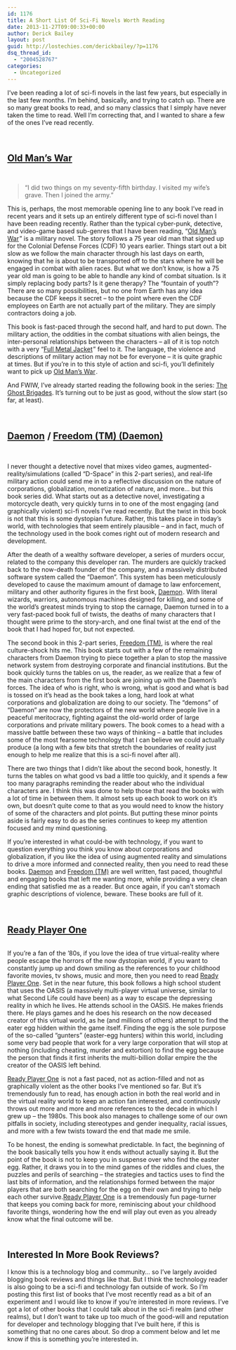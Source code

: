 ```yaml
---
id: 1176
title: A Short List Of Sci-Fi Novels Worth Reading
date: 2013-11-27T09:00:33+00:00
author: Derick Bailey
layout: post
guid: http://lostechies.com/derickbailey/?p=1176
dsq_thread_id:
  - "2004528767"
categories:
  - Uncategorized
---
```

I&#8217;ve been reading a lot of sci-fi novels in the last few years, but especially in the last few months. I&#8217;m behind, basically, and trying to catch up. There are so many great books to read, and so many classics that I simply have never taken the time to read. Well I&#8217;m correcting that, and I wanted to share a few of the ones I&#8217;ve read recently. 

 

## [Old Man&#8217;s War](http://www.amazon.com/gp/product/B000SEIK2S/ref=as_li_ss_tl?ie=UTF8&camp=1789&creative=390957&creativeASIN=B000SEIK2S&linkCode=as2&tag=signalleaf-20)<img style="border: none !important;margin: 0px !important" src="http://ir-na.amazon-adsystem.com/e/ir?t=signalleaf-20&l=as2&o=1&a=B000SEIK2S" alt="" width="1" height="1" border="0" />

[<img src="http://ws-na.amazon-adsystem.com/widgets/q?_encoding=UTF8&ASIN=B000SEIK2S&Format=_SL110_&ID=AsinImage&MarketPlace=US&ServiceVersion=20070822&WS=1&tag=signalleaf-20" alt="" border="0" />](http://www.amazon.com/gp/product/B000SEIK2S/ref=as_li_ss_il?ie=UTF8&camp=1789&creative=390957&creativeASIN=B000SEIK2S&linkCode=as2&tag=signalleaf-20)

<img style="border: none !important;margin: 0px !important" src="http://ir-na.amazon-adsystem.com/e/ir?t=signalleaf-20&l=as2&o=1&a=B000SEIK2S" alt="" width="1" height="1" border="0" />

> &#8220;I did two things on my seventy-fifth birthday. I visited my wife&#8217;s grave. Then I joined the army.&#8221;

This is, perhaps, the most memorable opening line to any book I&#8217;ve read in recent years and it sets up an entirely different type of sci-fi novel than I have been reading recently. Rather than the typical cyber-punk, detective, and video-game based sub-genres that I have been reading, &#8220;[Old Man&#8217;s War](http://www.amazon.com/gp/product/B000SEIK2S/ref=as_li_ss_tl?ie=UTF8&camp=1789&creative=390957&creativeASIN=B000SEIK2S&linkCode=as2&tag=signalleaf-20)<img style="border: none !important;margin: 0px !important" src="http://ir-na.amazon-adsystem.com/e/ir?t=signalleaf-20&l=as2&o=1&a=B000SEIK2S" alt="" width="1" height="1" border="0" />&#8221; is a military novel. The story follows a 75 year old man that signed up for the Colonial Defense Forces (CDF) 10 years earlier. Things start out a bit slow as we follow the main character through his last days on earth, knowing that he is about to be transported off to the stars where he will be engaged in combat with alien races. But what we don&#8217;t know, is how a 75 year old man is going to be able to handle any kind of combat situation. Is it simply replacing body parts? Is it gene therapy? The &#8220;fountain of youth&#8221;? There are so many possibilities, but no one from Earth has any idea because the CDF keeps it secret &#8211; to the point where even the CDF employees on Earth are not actually part of the military. They are simply contractors doing a job. 

This book is fast-paced through the second half, and hard to put down. The military action, the oddities in the combat situations with alien beings, the inter-personal relationships between the characters &#8211; all of it is top notch with a very &#8220;[Full Metal Jacket](http://www.amazon.com/gp/product/B000P0J09C/ref=as_li_ss_tl?ie=UTF8&camp=1789&creative=390957&creativeASIN=B000P0J09C&linkCode=as2&tag=signalleaf-20)<img style="border: none !important;margin: 0px !important" src="http://ir-na.amazon-adsystem.com/e/ir?t=signalleaf-20&l=as2&o=1&a=B000P0J09C" alt="" width="1" height="1" border="0" />&#8221; feel to it. The language, the violence and descriptions of military action may not be for everyone &#8211; it is quite graphic at times. But if you&#8217;re in to this style of action and sci-fi, you&#8217;ll definitely want to pick up [Old Man&#8217;s War](http://www.amazon.com/gp/product/B000SEIK2S/ref=as_li_ss_tl?ie=UTF8&camp=1789&creative=390957&creativeASIN=B000SEIK2S&linkCode=as2&tag=signalleaf-20)<img style="border: none !important;margin: 0px !important" src="http://ir-na.amazon-adsystem.com/e/ir?t=signalleaf-20&l=as2&o=1&a=B000SEIK2S" alt="" width="1" height="1" border="0" />.

And FWIW, I&#8217;ve already started reading the following book in the series: [The Ghost Brigades](http://www.amazon.com/gp/product/B001QS9TSE/ref=as_li_ss_tl?ie=UTF8&camp=1789&creative=390957&creativeASIN=B001QS9TSE&linkCode=as2&tag=signalleaf-20). It&#8217;s turning out to be just as good, without the slow start (so far, at least).

 

## [Daemon](http://www.amazon.com/gp/product/B003QP4NPE/ref=as_li_ss_tl?ie=UTF8&camp=1789&creative=390957&creativeASIN=B003QP4NPE&linkCode=as2&tag=signalleaf-20)<img style="border: none !important;margin: 0px !important" src="http://ir-na.amazon-adsystem.com/e/ir?t=signalleaf-20&l=as2&o=1&a=B003QP4NPE" alt="" width="1" height="1" border="0" /> / [Freedom (TM) (Daemon)](http://www.amazon.com/gp/product/B002VUFKDY/ref=as_li_ss_tl?ie=UTF8&camp=1789&creative=390957&creativeASIN=B002VUFKDY&linkCode=as2&tag=signalleaf-20)<img style="border: none !important;margin: 0px !important" src="http://ir-na.amazon-adsystem.com/e/ir?t=signalleaf-20&l=as2&o=1&a=B002VUFKDY" alt="" width="1" height="1" border="0" />

[<img src="http://ws-na.amazon-adsystem.com/widgets/q?_encoding=UTF8&ASIN=B003QP4NPE&Format=_SL110_&ID=AsinImage&MarketPlace=US&ServiceVersion=20070822&WS=1&tag=signalleaf-20" alt="" border="0" />](http://www.amazon.com/gp/product/B003QP4NPE/ref=as_li_ss_il?ie=UTF8&camp=1789&creative=390957&creativeASIN=B003QP4NPE&linkCode=as2&tag=signalleaf-20)<img style="border: none !important;margin: 0px !important" src="http://ir-na.amazon-adsystem.com/e/ir?t=signalleaf-20&l=as2&o=1&a=B003QP4NPE" alt="" width="1" height="1" border="0" />  [<img src="http://ws-na.amazon-adsystem.com/widgets/q?_encoding=UTF8&ASIN=B002VUFKDY&Format=_SL110_&ID=AsinImage&MarketPlace=US&ServiceVersion=20070822&WS=1&tag=signalleaf-20" alt="" border="0" />](http://www.amazon.com/gp/product/B002VUFKDY/ref=as_li_ss_il?ie=UTF8&camp=1789&creative=390957&creativeASIN=B002VUFKDY&linkCode=as2&tag=signalleaf-20) <img style="border: none !important;margin: 0px !important" src="http://ir-na.amazon-adsystem.com/e/ir?t=signalleaf-20&l=as2&o=1&a=B002VUFKDY" alt="" width="1" height="1" border="0" />

I never thought a detective novel that mixes video games, augmented-reality/simulations (called &#8220;D-Space&#8221; in this 2-part series), and real-life military action could send me in to a reflective discussion on the nature of corporations, globalization, monetization of nature, and more&#8230; but this book series did. What starts out as a detective novel, investigating a motorcycle death, very quickly turns in to one of the most engaging (and graphically violent) sci-fi novels I&#8217;ve read recently. But the twist in this book is not that this is some dystopian future. Rather, this takes place in today&#8217;s world, with technologies that seem entirely plausible &#8211; and in fact, much of the technology used in the book comes right out of modern research and development. 

After the death of a wealthy software developer, a series of murders occur, related to the company this developer ran. The murders are quickly tracked back to the now-death founder of the company, and a massively distributed software system called the &#8220;Daemon&#8221;. This system has been meticulously developed to cause the maximum amount of damage to law enforcement, military and other authority figures in the first book, [Daemon](http://www.amazon.com/gp/product/B003QP4NPE/ref=as_li_ss_tl?ie=UTF8&camp=1789&creative=390957&creativeASIN=B003QP4NPE&linkCode=as2&tag=signalleaf-20)<img style="border: none !important;margin: 0px !important" src="http://ir-na.amazon-adsystem.com/e/ir?t=signalleaf-20&l=as2&o=1&a=B003QP4NPE" alt="" width="1" height="1" border="0" />. With literal wizards, warriors, autonomous machines designed for killing, and some of the world&#8217;s greatest minds trying to stop the carnage, Daemon turned in to a very fast-paced book full of twists, the deaths of many characters that I thought were prime to the story-arch, and one final twist at the end of the book that I had hoped for, but not expected. 

The second book in this 2-part series, [Freedom (TM)](http://www.amazon.com/gp/product/B002VUFKDY/ref=as_li_ss_tl?ie=UTF8&camp=1789&creative=390957&creativeASIN=B002VUFKDY&linkCode=as2&tag=signalleaf-20), is where the real culture-shock hits me. This book starts out with a few of the remaining characters from Daemon trying to piece together a plan to stop the massive network system from destroying corporate and financial institutions. But the book quickly turns the tables on us, the reader, as we realize that a few of the main characters from the first book are joining up with the Daemon&#8217;s forces. The idea of who is right, who is wrong, what is good and what is bad is tossed on it&#8217;s head as the book takes a long, hard look at what corporations and globalization are doing to our society. The &#8220;demons&#8221; of &#8220;Daemon&#8221; are now the protectors of the new world where people live in a peaceful meritocracy, fighting against the old-world order of large corporations and private military powers. The book comes to a head with a massive battle between these two ways of thinking &#8211; a battle that includes some of the most fearsome technology that I can believe we could actually produce (a long with a few bits that stretch the boundaries of reality just enough to help me realize that this is a sci-fi novel after all). 

There are two things that I didn&#8217;t like about the second book, honestly. It turns the tables on what good vs bad a little too quickly, and it spends a few too many paragraphs reminding the reader about who the individual characters are. I think this was done to help those that read the books with a lot of time in between them. It almost sets up each book to work on it&#8217;s own, but doesn&#8217;t quite come to that as you would need to know the history of some of the characters and plot points. But putting these minor points aside is fairly easy to do as the series continues to keep my attention focused and my mind questioning.

If you&#8217;re interested in what could-be with technology, if you want to question everything you think you know about corporations and globalization, if you like the idea of using augmented reality and simulations to drive a more informed and connected reality, then you need to read these books. [Daemon](http://www.amazon.com/gp/product/B003QP4NPE/ref=as_li_ss_tl?ie=UTF8&camp=1789&creative=390957&creativeASIN=B003QP4NPE&linkCode=as2&tag=signalleaf-20)<img style="border: none !important;margin: 0px !important" src="http://ir-na.amazon-adsystem.com/e/ir?t=signalleaf-20&l=as2&o=1&a=B003QP4NPE" alt="" width="1" height="1" border="0" /> and [Freedom (TM)](http://www.amazon.com/gp/product/B002VUFKDY/ref=as_li_ss_tl?ie=UTF8&camp=1789&creative=390957&creativeASIN=B002VUFKDY&linkCode=as2&tag=signalleaf-20) are well written, fast paced, thoughtful and engaging books that left me wanting more, while providing a very clean ending that satisfied me as a reader. But once again, if you can&#8217;t stomach graphic descriptions of violence, beware. These books are full of it.

 

## [Ready Player One](http://www.amazon.com/gp/product/B004J4WKUQ/ref=as_li_ss_tl?ie=UTF8&camp=1789&creative=390957&creativeASIN=B004J4WKUQ&linkCode=as2&tag=signalleaf-20)<img style="border: none !important;margin: 0px !important" src="http://ir-na.amazon-adsystem.com/e/ir?t=signalleaf-20&l=as2&o=1&a=B004J4WKUQ" alt="" width="1" height="1" border="0" />

[<img src="http://ws-na.amazon-adsystem.com/widgets/q?_encoding=UTF8&ASIN=B004J4WKUQ&Format=_SL110_&ID=AsinImage&MarketPlace=US&ServiceVersion=20070822&WS=1&tag=signalleaf-20" alt="" border="0" />](http://www.amazon.com/gp/product/B004J4WKUQ/ref=as_li_ss_il?ie=UTF8&camp=1789&creative=390957&creativeASIN=B004J4WKUQ&linkCode=as2&tag=signalleaf-20)<img style="border: none !important;margin: 0px !important" src="http://ir-na.amazon-adsystem.com/e/ir?t=signalleaf-20&l=as2&o=1&a=B004J4WKUQ" alt="" width="1" height="1" border="0" />

If you&#8217;re a fan of the &#8217;80s, if you love the idea of true virtual-reality where people escape the horrors of the now dystopian world, if you want to constantly jump up and down smiling as the references to your childhood favorite movies, tv shows, music and more, then you need to read [Ready Player One](http://www.amazon.com/gp/product/B004J4WKUQ/ref=as_li_ss_tl?ie=UTF8&camp=1789&creative=390957&creativeASIN=B004J4WKUQ&linkCode=as2&tag=signalleaf-20)<img style="border: none !important;margin: 0px !important" src="http://ir-na.amazon-adsystem.com/e/ir?t=signalleaf-20&l=as2&o=1&a=B004J4WKUQ" alt="" width="1" height="1" border="0" />. Set in the near future, this book follows a high school student that uses the OASIS (a massively multi-player virtual universe, similar to what Second Life could have been) as a way to escape the depressing reality in which he lives. He attends school in the OASIS. He makes friends there. He plays games and he does his research on the now deceased creator of this virtual world, as he (and millions of others) attempt to find the eater egg hidden within the game itself. Finding the egg is the sole purpose of the so-called &#8220;gunters&#8221; (easter-egg hunters) within this world, including some very bad people that work for a very large corporation that will stop at nothing (including cheating, murder and extortion) to find the egg because the person that finds it first inherits the multi-billion dollar empire the the creator of the OASIS left behind. 

[Ready Player One](http://www.amazon.com/gp/product/B004J4WKUQ/ref=as_li_ss_tl?ie=UTF8&camp=1789&creative=390957&creativeASIN=B004J4WKUQ&linkCode=as2&tag=signalleaf-20) <img style="border: none !important;margin: 0px !important" src="http://ir-na.amazon-adsystem.com/e/ir?t=signalleaf-20&l=as2&o=1&a=B004J4WKUQ" alt="" width="1" height="1" border="0" />is not a fast paced, not as action-filled and not as graphically violent as the other books I&#8217;ve mentioned so far. But it&#8217;s tremendously fun to read, has enough action in both the real world and in the virtual reality world to keep an action fan interested, and continuously throws out more and more and more references to the decade in which I grew up &#8211; the 1980s. This book also manages to challenge some of our own pitfalls in society, including stereotypes and gender inequality, racial issues, and more with a few twists toward the end that made me smile. 

To be honest, the ending is somewhat predictable. In fact, the beginning of the book basically tells you how it ends without actually saying it. But the point of the book is not to keep you in suspense over who find the easter egg. Rather, it draws you in to the mind games of the riddles and clues, the puzzles and perils of searching &#8211; the strategies and tactics uses to find the last bits of information, and the relationships formed between the major players that are both searching for the egg on their own and trying to help each other survive.[Ready Player One](http://www.amazon.com/gp/product/B004J4WKUQ/ref=as_li_ss_tl?ie=UTF8&camp=1789&creative=390957&creativeASIN=B004J4WKUQ&linkCode=as2&tag=signalleaf-20) <img style="border: none !important;margin: 0px !important" src="http://ir-na.amazon-adsystem.com/e/ir?t=signalleaf-20&l=as2&o=1&a=B004J4WKUQ" alt="" width="1" height="1" border="0" />is a tremendously fun page-turner that keeps you coming back for more, reminiscing about your childhood favorite things, wondering how the end will play out even as you already know what the final outcome will be.

 

## Interested In More Book Reviews?

I know this is a technology blog and community&#8230; so I&#8217;ve largely avoided blogging book reviews and things like that. But I think the technology reader is also going to be a sci-fi and technology fan outside of work. So I&#8217;m posting this first list of books that I&#8217;ve most recently read as a bit of an experiment and I would like to know if you&#8217;re interested in more reviews. I&#8217;ve got a lot of other books that I could talk about in the sci-fi realm (and other realms), but I don&#8217;t want to take up too much of the good-will and reputation for developer and technology blogging that I&#8217;ve built here, if this is something that no one cares about. So drop a comment below and let me know if this is something you&#8217;re interested in. 